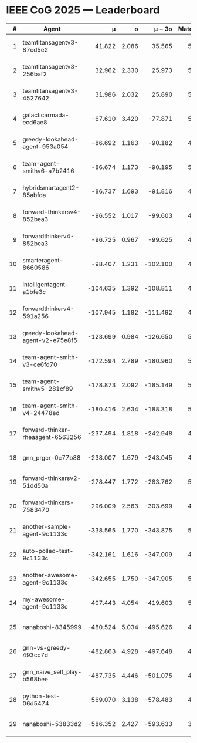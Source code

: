# IEEE CoG 2025 — Leaderboard

| # | Agent | μ | σ | μ − 3σ | Matches | Updated |
|---:|---|---:|---:|---:|---:|---|
| 1 | teamtitansagentv3-87cd5e2 | 41.822 | 2.086 | 35.565 | 5272 | 2025-08-19 03:42 |
| 2 | teamtitansagentv3-256baf2 | 32.962 | 2.330 | 25.973 | 5412 | 2025-08-19 03:42 |
| 3 | teamtitansagentv3-4527642 | 31.986 | 2.032 | 25.890 | 5160 | 2025-08-19 03:42 |
| 4 | galacticarmada-ecd6ae8 | -67.610 | 3.420 | -77.871 | 5040 | 2025-08-19 03:42 |
| 5 | greedy-lookahead-agent-953a054 | -86.692 | 1.163 | -90.182 | 4808 | 2025-08-19 03:42 |
| 6 | team-agent-smithv6-a7b2416 | -86.674 | 1.173 | -90.195 | 5200 | 2025-08-19 03:42 |
| 7 | hybridsmartagent2-85abfda | -86.737 | 1.693 | -91.816 | 4930 | 2025-08-19 03:42 |
| 8 | forward-thinkersv4-852bea3 | -96.552 | 1.017 | -99.603 | 4320 | 2025-08-19 03:42 |
| 9 | forwardthinkerv4-852bea3 | -96.725 | 0.967 | -99.625 | 4099 | 2025-08-19 03:42 |
| 10 | smarteragent-8660586 | -98.407 | 1.231 | -102.100 | 4358 | 2025-08-19 03:42 |
| 11 | intelligentagent-a1bfe3c | -104.635 | 1.392 | -108.811 | 4126 | 2025-08-19 03:42 |
| 12 | forwardthinkerv4-591a256 | -107.945 | 1.182 | -111.492 | 4553 | 2025-08-19 03:42 |
| 13 | greedy-lookahead-agent-v2-e75e8f5 | -123.699 | 0.984 | -126.650 | 5168 | 2025-08-19 03:42 |
| 14 | team-agent-smith-v3-ce6fd70 | -172.594 | 2.789 | -180.960 | 5706 | 2025-08-19 03:42 |
| 15 | team-agent-smithv5-281cf89 | -178.873 | 2.092 | -185.149 | 5200 | 2025-08-19 03:42 |
| 16 | team-agent-smith-v4-24478ed | -180.416 | 2.634 | -188.318 | 5386 | 2025-08-19 03:42 |
| 17 | forward-thinker-rheaagent-6563256 | -237.494 | 1.818 | -242.948 | 4706 | 2025-08-19 03:42 |
| 18 | gnn_prgcr-0c77b88 | -238.007 | 1.679 | -243.045 | 4870 | 2025-08-19 03:42 |
| 19 | forward-thinkersv2-51dd50a | -278.447 | 1.772 | -283.762 | 5246 | 2025-08-19 03:42 |
| 20 | forward-thinkers-7583470 | -296.009 | 2.563 | -303.699 | 4600 | 2025-08-19 03:42 |
| 21 | another-sample-agent-9c1133c | -338.565 | 1.770 | -343.875 | 5180 | 2025-08-19 03:42 |
| 22 | auto-polled-test-9c1133c | -342.161 | 1.616 | -347.009 | 4700 | 2025-08-19 03:42 |
| 23 | another-awesome-agent-9c1133c | -342.655 | 1.750 | -347.905 | 5600 | 2025-08-19 03:42 |
| 24 | my-awesome-agent-9c1133c | -407.443 | 4.054 | -419.603 | 5400 | 2025-08-19 03:42 |
| 25 | nanaboshi-8345999 | -480.524 | 5.034 | -495.626 | 4300 | 2025-08-19 03:42 |
| 26 | gnn-vs-greedy-493cc7d | -482.863 | 4.928 | -497.648 | 4200 | 2025-08-19 03:42 |
| 27 | gnn_naive_self_play-b568bee | -487.735 | 4.446 | -501.075 | 4300 | 2025-08-19 03:42 |
| 28 | python-test-06d5474 | -569.070 | 3.138 | -578.483 | 4280 | 2025-08-19 03:42 |
| 29 | nanaboshi-53833d2 | -586.352 | 2.427 | -593.633 | 3890 | 2025-08-19 03:42 |
